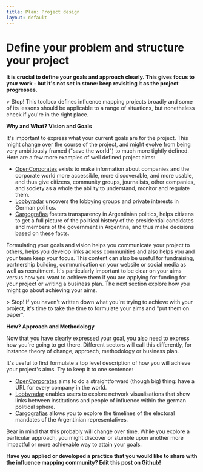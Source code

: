 ```yaml
---
title: Plan: Project design
layout: default
---
```


<h1>Define your problem and structure your project</h1>

<strong>It is crucial to define your goals and approach clearly. This gives focus to your work - but it&#39;s not set in stone: keep revisiting it as the project progresses.</strong>

&gt; Stop! This toolbox defines influence mapping projects broadly and some of its lessons should be applicable to a range of situations, but nonetheless check if you&#39;re in the right place.

<strong>Why and What? Vision and Goals</strong>

It&#39;s important to express what your current goals are for the project. This might change over the course of the project, and might evolve from being very ambitiously framed (&quot;save the world&quot;) to much more tightly defined. Here are a few more examples of well defined project aims:
 - [OpenCorporates](http://opencorporates.com) exists to make information about companies and the corporate world more accessible, more discoverable, and more usable, and thus give citizens, community groups, journalists, other companies, and society as a whole the ability to understand, monitor and regulate them.
 - [Lobbyradar](case_studies/lobbyradar.html) uncovers the lobbying groups and private interests in German politics.
 - [Cargografias](case_studies/cargografias.html) fosters transparency in Argentinian politics, helps citizens to get a full picture of the political history of the presidential candidates and members of the government in Argentina, and thus make decisions based on these facts.

Formulating your goals and vision helps you communicate your project to others, helps you develop links across communities and also helps you and your team keep your focus. This content can also be useful for fundraising, partnership building, communication on your website or social media as well as recruitment. It&#39;s particularly important to be clear on your aims versus how you want to achieve them if you are applying for funding for your project or writing a business plan. The next section explore how you might go about achieving your aims.

&gt; Stop! If you haven&#39;t written down what you&#39;re trying to achieve with your project, it&#39;s time to take the time to formulate your aims and &quot;put them on paper&quot;.

<strong>How? Approach and Methodology</strong>

Now that you have clearly expressed your goal, you also need to express how you&#39;re going to get there. Different sectors will call this differently, for instance theory of change, approach, methodology or business plan. 

It&#39;s useful to first formulate a top level description of how you will achieve your project&#39;s aims. Try to keep it to one sentence:
 - [OpenCorporates](http://opencorporates.com) aims to do a straightforward (though big) thing: have a URL for every company in the world. 
 - [Lobbyradar](case_studies/lobbyradar.html) enables users to explore network visualisations that show links between institutions and people of influence within the german political sphere.
 - [Cargografias](case_studies/cargografias.html) allows you to explore the timelines of the electoral mandates of the Argentinian representatives.

Bear in mind that this probably will change over time. While you explore a particular approach, you might discover or stumble upon another more impactful or more achievable way to attain your goals.

<strong>Have you applied or developed a practice that you would like to share with the influence mapping community? Edit this post on Github!</strong> 

